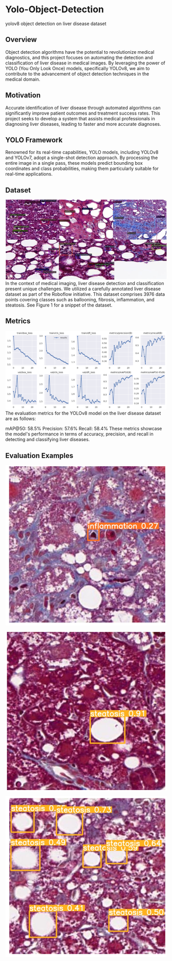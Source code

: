# Yolo-Object-Detection
yolov8 object detection on liver disease dataset

## Overview
Object detection algorithms have the potential to revolutionize medical diagnostics, and this project focuses on automating the detection and classification of liver disease in medical images. By leveraging the power of YOLO (You Only Look Once) models, specifically YOLOv8, we aim to contribute to the advancement of object detection techniques in the medical domain.

## Motivation
Accurate identification of liver disease through automated algorithms can significantly improve patient outcomes and treatment success rates. This project seeks to develop a system that assists medical professionals in diagnosing liver diseases, leading to faster and more accurate diagnoses.

## YOLO Framework
Renowned for its real-time capabilities, YOLO models, including YOLOv8 and YOLOv7, adopt a single-shot detection approach. By processing the entire image in a single pass, these models predict bounding box coordinates and class probabilities, making them particularly suitable for real-time applications.

## Dataset

![alt text](https://github.com/mithileshgau/Yolo-Object-Detection/blob/dev/Images/Dataset.png)
In the context of medical imaging, liver disease detection and classification present unique challenges. We utilized a carefully annotated liver disease dataset as part of the Roboflow initiative. This dataset comprises 3976 data points covering classes such as ballooning, fibrosis, inflammation, and steatosis. See Figure 1 for a snippet of the dataset.



## Metrics

![alt text](https://github.com/mithileshgau/Yolo-Object-Detection/blob/dev/Images/YoloV8%20Metrics.png)
The evaluation metrics for the YOLOv8 model on the liver disease dataset are as follows:

mAP@50: 58.5%
Precision: 57.6%
Recall: 58.4%
These metrics showcase the model's performance in terms of accuracy, precision, and recall in detecting and classifying liver diseases.

## Evaluation Examples

![alt text](https://github.com/mithileshgau/Yolo-Object-Detection/blob/dev/Images/Prediction%201.png)

![alt text](https://github.com/mithileshgau/Yolo-Object-Detection/blob/dev/Images/Prediction%202.png)

![alt text](https://github.com/mithileshgau/Yolo-Object-Detection/blob/dev/Images/Prediction%203.png)
